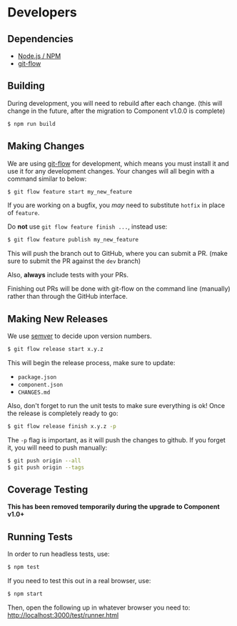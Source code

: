 # Developers

## Dependencies

 * [Node.js / NPM](http://nodejs.org/)
 * [git-flow](https://github.com/nvie/gitflow)


## Building

During development, you will need to rebuild after each change. (this
will change in the future, after the migration to Component v1.0.0 is
complete)

```bash
$ npm run build
```


## Making Changes

We are using [git-flow](https://github.com/nvie/gitflow) for development, which
means you must install it and use it for any development changes. Your changes
will all begin with a command similar to below:

```bash
$ git flow feature start my_new_feature
```

If you are working on a bugfix, you _may_ need to substitute `hotfix` in place
of `feature`.

Do **not** use `git flow feature finish ...`, instead use:

```bash
$ git flow feature publish my_new_feature
```

This will push the branch out to GitHub, where you can submit a PR. (make sure
to submit the PR against the `dev` branch)

Also, **always** include tests with your PRs.

Finishing out PRs will be done with git-flow on the command line (manually)
rather than through the GitHub interface.


## Making New Releases

We use [semver](http://semver.org/) to decide upon version numbers.

```bash
$ git flow release start x.y.z
```

This will begin the release process, make sure to update:

 * `package.json`
 * `component.json`
 * `CHANGES.md`

Also, don't forget to run the unit tests to make sure everything is ok! Once
the release is completely ready to go:

```bash
$ git flow release finish x.y.z -p
```

The `-p` flag is important, as it will push the changes to github. If you forget
it, you will need to push manually:

```bash
$ git push origin --all
$ git push origin --tags
```


## Coverage Testing

**This has been removed temporarily during the upgrade to Component v1.0+**


## Running Tests

In order to run headless tests, use:

```bash
$ npm test
```

If you need to test this out in a real browser, use:

```bash
$ npm start
```

Then, open the following up in whatever browser you need to:
[http://localhost:3000/test/runner.html](http://localhost:3000/test/runner.html)
